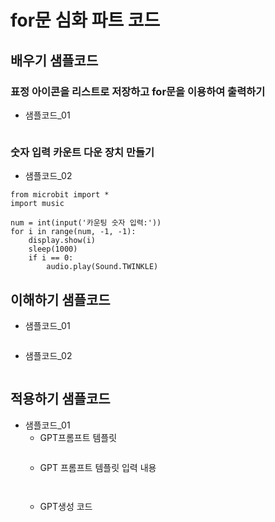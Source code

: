 # for문 심화 파트 코드
## 배우기 샘플코드
### 표정 아이콘을 리스트로 저장하고 for문을 이용하여 출력하기
* 샘플코드_01
```
```
### 숫자 입력 카운트 다운 장치 만들기
* 샘플코드_02
```
from microbit import *
import music

num = int(input('카운팅 숫자 입력:'))
for i in range(num, -1, -1):
    display.show(i)
    sleep(1000)
    if i == 0:
        audio.play(Sound.TWINKLE)
```


## 이해하기 샘플코드
* 샘플코드_01
```
```

* 샘플코드_02
```
```


## 적용하기 샘플코드
* 샘플코드_01
  - GPT프롬프트 템플릿
    ```
  
    ```
  - GPT 프롬프트 템플릿 입력 내용
    ```
   
    ```
  - GPT생성 코드
    ```
   
    ```
